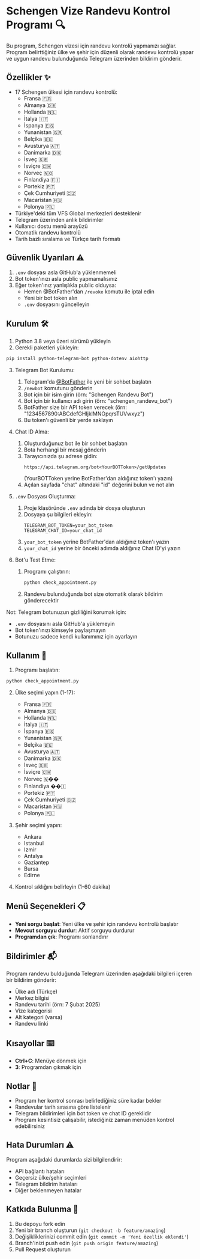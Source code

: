 # Schengen Vize Randevu Kontrol Programı 🔍

Bu program, Schengen vizesi için randevu kontrolü yapmanızı sağlar. Program belirttiğiniz ülke ve şehir için düzenli olarak randevu kontrolü yapar ve uygun randevu bulunduğunda Telegram üzerinden bildirim gönderir.

## Özellikler ✨

- 17 Schengen ülkesi için randevu kontrolü:
  - Fransa 🇫🇷
  - Almanya 🇩🇪
  - Hollanda 🇳🇱
  - İtalya 🇮🇹
  - İspanya 🇪🇸
  - Yunanistan 🇬🇷
  - Belçika 🇧🇪
  - Avusturya 🇦🇹
  - Danimarka 🇩🇰
  - İsveç 🇸🇪
  - İsviçre 🇨🇭
  - Norveç 🇳🇴
  - Finlandiya 🇫🇮
  - Portekiz 🇵🇹
  - Çek Cumhuriyeti 🇨🇿
  - Macaristan 🇭🇺
  - Polonya 🇵🇱
- Türkiye'deki tüm VFS Global merkezleri desteklenir
- Telegram üzerinden anlık bildirimler
- Kullanıcı dostu menü arayüzü
- Otomatik randevu kontrolü
- Tarih bazlı sıralama ve Türkçe tarih formatı

## Güvenlik Uyarıları ⚠️

1. `.env` dosyası asla GitHub'a yüklenmemeli
2. Bot token'ınızı asla public yapmamalısınız
3. Eğer token'ınız yanlışlıkla public olduysa:
   - Hemen @BotFather'dan `/revoke` komutu ile iptal edin
   - Yeni bir bot token alın
   - `.env` dosyasını güncelleyin

## Kurulum 🛠️

1. Python 3.8 veya üzeri sürümü yükleyin
2. Gerekli paketleri yükleyin:
```bash
pip install python-telegram-bot python-dotenv aiohttp
```

3. Telegram Bot Kurulumu:
   1. Telegram'da [@BotFather](https://t.me/BotFather) ile yeni bir sohbet başlatın
   2. `/newbot` komutunu gönderin
   3. Bot için bir isim girin (örn: "Schengen Randevu Bot")
   4. Bot için bir kullanıcı adı girin (örn: "schengen_randevu_bot")
   5. BotFather size bir API token verecek (örn: "1234567890:ABCdefGHIjklMNOpqrsTUVwxyz")
   6. Bu token'ı güvenli bir yerde saklayın

4. Chat ID Alma:
   1. Oluşturduğunuz bot ile bir sohbet başlatın
   2. Bota herhangi bir mesaj gönderin
   3. Tarayıcınızda şu adrese gidin:
      ```
      https://api.telegram.org/bot<YourBOTToken>/getUpdates
      ```
      (YourBOTToken yerine BotFather'dan aldığınız token'ı yazın)
   4. Açılan sayfada "chat" altındaki "id" değerini bulun ve not alın

5. `.env` Dosyası Oluşturma:
   1. Proje klasöründe `.env` adında bir dosya oluşturun
   2. Dosyaya şu bilgileri ekleyin:
      ```
      TELEGRAM_BOT_TOKEN=your_bot_token
      TELEGRAM_CHAT_ID=your_chat_id
      ```
   3. `your_bot_token` yerine BotFather'dan aldığınız token'ı yazın
   4. `your_chat_id` yerine bir önceki adımda aldığınız Chat ID'yi yazın

6. Bot'u Test Etme:
   1. Programı çalıştırın:
      ```bash
      python check_appointment.py
      ```
   2. Randevu bulunduğunda bot size otomatik olarak bildirim gönderecektir

Not: Telegram botunuzun gizliliğini korumak için:
- `.env` dosyasını asla GitHub'a yüklemeyin
- Bot token'ınızı kimseyle paylaşmayın
- Botunuzu sadece kendi kullanımınız için ayarlayın

## Kullanım 📱

1. Programı başlatın:
```bash
python check_appointment.py
```

2. Ülke seçimi yapın (1-17):
   - Fransa 🇫🇷
   - Almanya 🇩🇪
   - Hollanda 🇳🇱
   - İtalya 🇮🇹
   - İspanya 🇪🇸
   - Yunanistan 🇬🇷
   - Belçika 🇧🇪
   - Avusturya 🇦🇹
   - Danimarka 🇩🇰
   - İsveç 🇸🇪
   - İsviçre 🇨🇭
   - Norveç 🇳��
   - Finlandiya ��🇮
   - Portekiz 🇵🇹
   - Çek Cumhuriyeti 🇨🇿
   - Macaristan 🇭🇺
   - Polonya 🇵🇱

3. Şehir seçimi yapın:
   - Ankara
   - Istanbul
   - Izmir
   - Antalya
   - Gaziantep
   - Bursa
   - Edirne

4. Kontrol sıklığını belirleyin (1-60 dakika)

## Menü Seçenekleri 📋

- **Yeni sorgu başlat**: Yeni ülke ve şehir için randevu kontrolü başlatır
- **Mevcut sorguyu durdur**: Aktif sorguyu durdurur
- **Programdan çık**: Programı sonlandırır

## Bildirimler 📬

Program randevu bulduğunda Telegram üzerinden aşağıdaki bilgileri içeren bir bildirim gönderir:
- Ülke adı (Türkçe)
- Merkez bilgisi
- Randevu tarihi (örn: 7 Şubat 2025)
- Vize kategorisi
- Alt kategori (varsa)
- Randevu linki

## Kısayollar ⌨️

- **Ctrl+C**: Menüye dönmek için
- **3**: Programdan çıkmak için

## Notlar 📝

- Program her kontrol sonrası belirlediğiniz süre kadar bekler
- Randevular tarih sırasına göre listelenir
- Telegram bildirimleri için bot token ve chat ID gereklidir
- Program kesintisiz çalışabilir, istediğiniz zaman menüden kontrol edebilirsiniz

## Hata Durumları ⚠️

Program aşağıdaki durumlarda sizi bilgilendirir:
- API bağlantı hataları
- Geçersiz ülke/şehir seçimleri
- Telegram bildirim hataları
- Diğer beklenmeyen hatalar

## Katkıda Bulunma 🤝

1. Bu depoyu fork edin
2. Yeni bir branch oluşturun (`git checkout -b feature/amazing`)
3. Değişikliklerinizi commit edin (`git commit -m 'Yeni özellik eklendi'`)
4. Branch'inizi push edin (`git push origin feature/amazing`)
5. Pull Request oluşturun 
